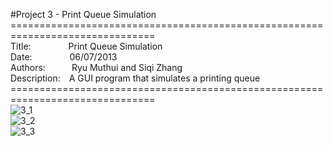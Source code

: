 #Project 3 - Print Queue Simulation
===============================================================================<br>
Title:&emsp;&emsp;&emsp;&emsp;&nbsp;Print Queue Simulation<br>
Date:&emsp;&emsp;&emsp;&emsp;&nbsp;06/07/2013<br>
Authors:&emsp;&emsp;&emsp;Ryu Muthui and Siqi Zhang<br>
Description:&emsp;A GUI program that simulates a printing queue<br>
===============================================================================<br>
![3_1](https://cloud.githubusercontent.com/assets/10789046/24318643/be28c0bc-10c5-11e7-89c4-4965a53b74eb.jpg)<br>
![3_2](https://cloud.githubusercontent.com/assets/10789046/24318644/c1b4d978-10c5-11e7-8656-79dab02025fe.jpg)<br>
![3_3](https://cloud.githubusercontent.com/assets/10789046/24318645/c45cde96-10c5-11e7-908c-68409f751be9.jpg)<br>
